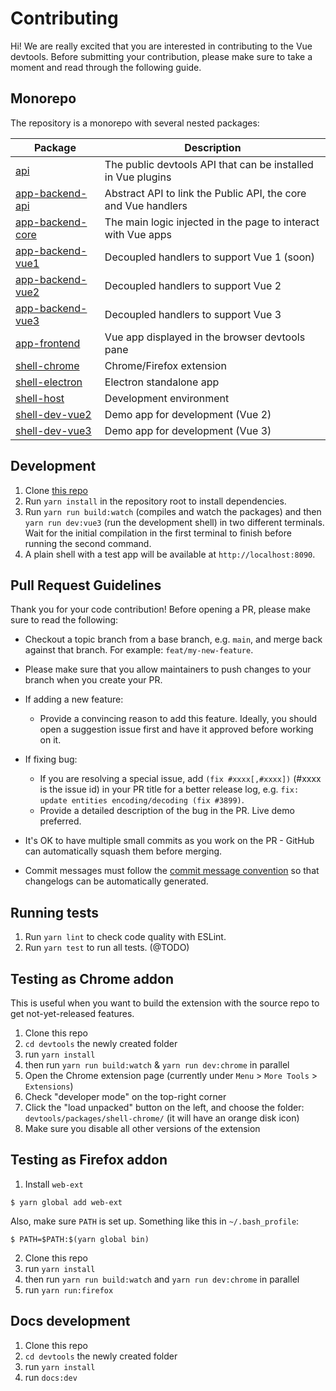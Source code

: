 # Contributing

Hi! We are really excited that you are interested in contributing to the Vue devtools. Before submitting your contribution, please make sure to take a moment and read through the following guide.

## Monorepo

The repository is a monorepo with several nested packages:

|Package|Description|
|-------|-----------|
[api](https://github.com/vuejs/devtools/tree/main/packages/api) | The public devtools API that can be installed in Vue plugins |
[app-backend-api](https://github.com/vuejs/devtools/tree/main/packages/app-backend-api) | Abstract API to link the Public API, the core and Vue handlers |
[app-backend-core](https://github.com/vuejs/devtools/tree/main/packages/app-backend-core) | The main logic injected in the page to interact with Vue apps |
[app-backend-vue1](https://github.com/vuejs/devtools/tree/main/packages/app-backend-vue1) | Decoupled handlers to support Vue 1 (soon) |
[app-backend-vue2](https://github.com/vuejs/devtools/tree/main/packages/app-backend-vue2) | Decoupled handlers to support Vue 2 |
[app-backend-vue3](https://github.com/vuejs/devtools/tree/main/packages/app-backend-vue3) | Decoupled handlers to support Vue 3 |
[app-frontend](https://github.com/vuejs/devtools/tree/main/packages/app-frontend) | Vue app displayed in the browser devtools pane |
[shell-chrome](https://github.com/vuejs/devtools/tree/main/packages/shell-chrome) | Chrome/Firefox extension |
[shell-electron](https://github.com/vuejs/devtools/tree/main/packages/shell-electron) | Electron standalone app |
[shell-host](https://github.com/vuejs/devtools/tree/main/packages/shell-host) | Development environment |
[shell-dev-vue2](https://github.com/vuejs/devtools/tree/main/packages/shell-dev-vue2) | Demo app for development (Vue 2) |
[shell-dev-vue3](https://github.com/vuejs/devtools/tree/main/packages/shell-dev-vue3) | Demo app for development (Vue 3) |

## Development

1. Clone [this repo](https://github.com/vuejs/devtools)
2. Run `yarn install` in the repository root to install dependencies.
3. Run `yarn run build:watch` (compiles and watch the packages) and then `yarn run dev:vue3` (run the development shell) in two different terminals. Wait for the initial compilation in the first terminal to finish before running the second command.
4. A plain shell with a test app will be available at `http://localhost:8090`.

## Pull Request Guidelines

Thank you for your code contribution! Before opening a PR, please make sure to read the following:

- Checkout a topic branch from a base branch, e.g. `main`, and merge back against that branch. For example: `feat/my-new-feature`.

- Please make sure that you allow maintainers to push changes to your branch when you create your PR.

- If adding a new feature:

  <!-- @TODO Add accompanying test case.-->
  - Provide a convincing reason to add this feature. Ideally, you should open a suggestion issue first and have it approved before working on it.

- If fixing bug:

  - If you are resolving a special issue, add `(fix #xxxx[,#xxxx])` (#xxxx is the issue id) in your PR title for a better release log, e.g. `fix: update entities encoding/decoding (fix #3899)`.
  - Provide a detailed description of the bug in the PR. Live demo preferred.
  <!-- @TODO - Add appropriate test coverage if applicable.-->

- It's OK to have multiple small commits as you work on the PR - GitHub can automatically squash them before merging.

<!-- @TODO - Make sure tests pass!-->

- Commit messages must follow the [commit message convention](https://github.com/vuejs/devtools/blob/main/.github/commit-convention.md) so that changelogs can be automatically generated.

## Running tests

1. Run `yarn lint` to check code quality with ESLint.
2. Run `yarn test` to run all tests. (@TODO)

## Testing as Chrome addon

This is useful when you want to build the extension with the source repo to get not-yet-released features.

1. Clone this repo
2. `cd devtools` the newly created folder
3. run `yarn install`
4. then run `yarn run build:watch` & `yarn run dev:chrome` in parallel
5. Open the Chrome extension page (currently under `Menu` > `More Tools` > `Extensions`)
6. Check "developer mode" on the top-right corner
7. Click the "load unpacked" button on the left, and choose the folder: `devtools/packages/shell-chrome/` (it will have an orange disk icon)
8. Make sure you disable all other versions of the extension

## Testing as Firefox addon

1. Install `web-ext`

  ~~~~
  $ yarn global add web-ext
  ~~~~

  Also, make sure `PATH` is set up. Something like this in `~/.bash_profile`:

  ~~~~
  $ PATH=$PATH:$(yarn global bin)
  ~~~~

2. Clone this repo
3. run `yarn install`
4. then run `yarn run build:watch` and `yarn run dev:chrome` in parallel
5. run `yarn run:firefox`

## Docs development

1. Clone this repo
2. `cd devtools` the newly created folder
3. run `yarn install`
4. run `docs:dev`
